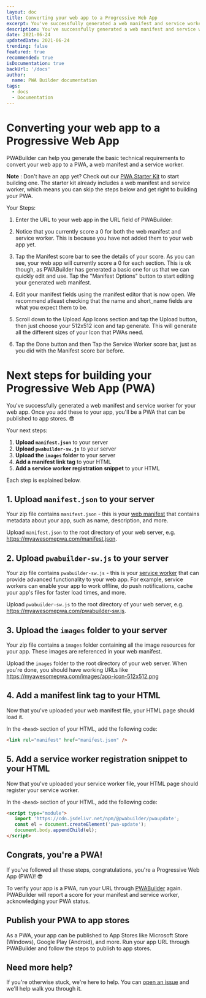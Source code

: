 ```yaml
---
layout: doc
title: Converting your web app to a Progressive Web App
excerpt: You've successfully generated a web manifest and service worker for your web app
description: You've successfully generated a web manifest and service worker for your web app. Once you add these to your app, you'll be a PWA!
date: 2021-06-24
updatedDate: 2021-06-24
trending: false
featured: true
recommended: true
isDocumentation: true
backUrl: '/docs'
author:
  name: PWA Builder documentation
tags:
  - docs
  - Documentation
---
```


# Converting your web app to a Progressive Web App
PWABuilder can help you generate the basic technical requirements to convert your web app to a PWA, a web manifest and a service worker.

**Note** : Don't have an app yet? Check out our [PWA Starter Kit](https://github.com/pwa-builder/pwa-starter/) to start building one. The starter kit already includes a web manifest and service worker,
which means you can skip the steps below and get right to building your PWA.

Your Steps:
1. Enter the URL to your web app in the URL field of PWABuilder:

2. Notice that you currently score a 0 for both the web manifest and service worker. This is because you have not added them to your web app yet.

3. Tap the Manifest score bar to see the details of your score. As you can see, your web app will currently score a 0 for each section. This is ok though, as PWABuilder has generated a basic one for us that we can quickly edit and use. Tap the "Manifest Options" button to start editing your generated web manifest.

4. Edit your manifest fields using the manifest editor that is now open. We recommend atleast checking that the name and short_name fields are what you expect them to be. 

5. Scroll down to the Upload App Icons section and tap the Upload button, then just choose your 512x512 icon and tap generate. This will generate all the different sizes of your Icon that PWAs need.

6. Tap the Done button and then Tap the Service Worker score bar, just as you did with the Manifest score bar before.

# Next steps for building your Progressive Web App (PWA)
You've successfully generated a web manifest and service worker for your web app. Once you add these to your app, you'll be a PWA that can be published to app stores. 😎 

Your next steps:
1. **Upload `manifest.json`** to your server
2. **Upload `pwabuilder-sw.js`** to your server
3. **Upload the `images` folder** to your server
4. **Add a manifest link tag** to your HTML
5. **Add a service worker registration snippet** to your HTML

Each step is explained below.

## 1. Upload `manifest.json` to your server

Your zip file contains `manifest.json` - this is your [web manifest](https://www.w3.org/TR/appmanifest/) that contains metadata about your app, such as name, description, and more. 

Upload `manifest.json` to the root directory of your web server, e.g. https://myawesomepwa.com/manifest.json.

## 2. Upload `pwabuilder-sw.js` to your server

Your zip file contains `pwabuilder-sw.js` - this is your [service worker](https://web.dev/codelab-service-workers/) that can provide advanced functionality to your web app. For example, service workers can enable your app to work offline, do push notifications, cache your app's files for faster load times, and more.

Upload `pwabuilder-sw.js` to the root directory of your web server, e.g. https://myawesomepwa.com/pwabuilder-sw.js.

## 3. Upload the `images` folder to your server

Your zip file contains a `images` folder containing all the image resources for your app. These images are referenced in your web manifest.

Upload the `images` folder to the root directory of your web server. When you're done, you should have working URLs like https://myawesomepwa.com/images/app-icon-512x512.png

## 4. Add a manifest link tag to your HTML

Now that you've uploaded your web manifest file, your HTML page should load it. 

In the `<head>` section of your HTML, add the following code:

```html
<link rel="manifest" href="manifest.json" />
```

## 5. Add a service worker registration snippet to your HTML

Now that you've uploaded your service worker file, your HTML page should register your service worker.

In the `<head>` section of your HTML, add the following code:

```html
<script type="module">
   import 'https://cdn.jsdelivr.net/npm/@pwabuilder/pwaupdate';
   const el = document.createElement('pwa-update');
   document.body.appendChild(el);
</script>
```

## Congrats, you're a PWA!

If you've followed all these steps, congratulations, you're a Progressive Web App (PWA)! 😎

To verify your app is a PWA, run your URL through [PWABuilder](https://pwabuilder.com) again. PWABuilder will report a score for your manifest and service worker, acknowledging your PWA status.

## Publish your PWA to app stores

As a PWA, your app can be published to App Stores like Microsoft Store (Windows), Google Play (Android), and more. Run your app URL through PWABuilder and follow the steps to publish to app stores.

## Need more help?

If you're otherwise stuck, we're here to help. You can [open an issue](https://github.com/pwa-builder/pwabuilder/issues) and we'll help walk you through it.